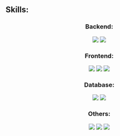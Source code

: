 ## Skills:

<center>

### Backend:

<div text-align="justify">
<img src="https://img.shields.io/badge/node.js-20232A?style=for-the-badge&logo=node.js&logoColor=61fbb8" />
<img src="https://img.shields.io/badge/golang-20232A?style=for-the-badge&logo=go&logoColor=61fbb8" />
</div>

### Frontend:

<div text-align="justify">
<img src="https://img.shields.io/badge/React-20232A?style=for-the-badge&logo=react&logoColor=61fbb8" />
<img src="https://img.shields.io/badge/html5-20232A?style=for-the-badge&logo=html5&logoColor=61fbb8" />
<img src="https://img.shields.io/badge/css3-20232A?style=for-the-badge&logo=css3&logoColor=61fbb8" />
</div>

### Database:

<div text-align="justify">
<img src="https://img.shields.io/badge/postgres-20232A?style=for-the-badge&logo=postgresql&logoColor=61fbb8" />
<img src="https://img.shields.io/badge/MongoDb-20232A?style=for-the-badge&logo=mongodb&logoColor=61fbb8" />
</div>

### Others:

<div text-align="justify">
<img src="https://img.shields.io/badge/Redux-20232A?style=for-the-badge&logo=redux&logoColor=61fbb8" />
<img src="https://img.shields.io/badge/Rabbitmq-20232A?style=for-the-badge&logo=rabbitmq&logoColor=61fbb8" />
<img src="https://img.shields.io/badge/Redis-20232A?style=for-the-badge&logo=redis&logoColor=61fbb8" />
</div>

